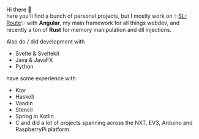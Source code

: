Hi there 👋  
here you'll find a bunch of personal projects, but I mostly work on ✨[SL-Route](https://github.com/soulslike-routing/)✨ with **Angular**, my main framework for all things webdev, and recently a ton of **Rust** for memory manipulation and dll injections.

Also do / did development with
- Svelte & Sveltekit
- Java & JavaFX
- Python

   
have some experience with
 - Ktor
 - Haskell
 - Vaadin
 - Stencil
 - Spring in Kotlin
 - C
and did a lot of projects spanning across the NXT, EV3, Arduino and RaspberryPi platform.

<!---
0815Sailsman/0815Sailsman is a ✨ special ✨ repository because its `README.md` (this file) appears on your GitHub profile.
You can click the Preview link to take a look at your changes.
--->

